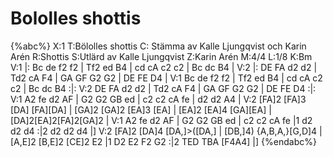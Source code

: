 # Bololles shottis

{%abc%}
X:1
T:Bölolles shottis
C: Stämma av Kalle Ljungqvist och Karin Arén
R:Shottis
S:Utlärd av Kalle Ljungqvist
Z:Karin Arén
M:4/4
L:1/8
K:Bm
V:1
|: Bc de f2 f2 | Tf2 ed B4 | cd cA c2 c2 | Bc dc B4 |
V:2
|: DE FA d2 d2 | Td2 cA F4 | GA GF G2 G2 | DE FE D4 |
V:1
Bc de f2 f2 | Tf2 ed B4 | cd cA c2 c2 | Bc dc B4 :|:
V:2
DE FA d2 d2 | Td2 cA F4 | GA GF G2 G2 | DE FE D4 :|:
V:1
A2 fe d2 AF | G2 G2 GB ed | c2 c2 cA fe | d2 d2 A4 | 
V:2
[FA]2 [FA]3 [DA] [FA][DA] | [GA]2 [GA]2 [EA]3 [EA] | [EA]2 [EA]4 [GA][EA] | [DA]2[EA]2[FA]2[GA]2 |
V:1
A2 fe d2 AF | G2 G2 GB ed | c2 c2 cA fe |1 d2 d2 d4 :|2 d2 d2 d4 |] 
V:2 
[FA]2 [DA]4 [DA,]>([DA,] | [DB,]4) {A,B,A,}[G,D]4 | [A,E]2 [B,E]2 [CE]2 E2 |1 D2 E2 F2 G2 :|2  TED TBA [F4A4] |]
{%endabc%}



